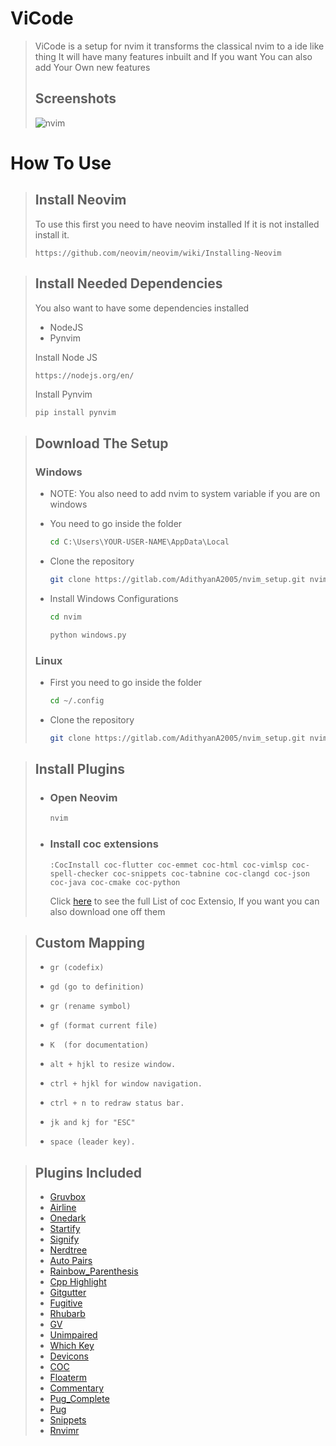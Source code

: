 # ViCode
> ViCode is a setup for nvim it transforms the classical nvim to a ide like thing 
> It will have many features inbuilt and If you want You can also add Your Own new features
>
> ## Screenshots
> ![nvim](https://user-images.githubusercontent.com/68990594/92236319-d1493480-eed2-11ea-9585-a224386fd5db.png)
> 

 # How To Use
> 
> ## Install Neovim
> To use this first you need to have neovim installed If it is not installed install it.
> 
> ```
> https://github.com/neovim/neovim/wiki/Installing-Neovim
> ```
>

> ## Install Needed Dependencies
> You also want to have some dependencies installed
>   - NodeJS
>   - Pynvim
>       
> Install Node JS
> ```
> https://nodejs.org/en/ 
> ```
>
> Install Pynvim
> ```bash
> pip install pynvim
> ```
>

> ## Download The Setup
> 
> ### Windows
> - NOTE: You also need to add nvim to system variable if you are on windows
>
> - You need to go inside the folder
>
>   ```bat
>   cd C:\Users\YOUR-USER-NAME\AppData\Local
>   ```
>
> - Clone the repository
>   ```bash
>   git clone https://gitlab.com/AdithyanA2005/nvim_setup.git nvim
>   ```
>
> - Install Windows Configurations
>   ```bat
>   cd nvim
>   ```
>
>   ```bat
>   python windows.py
>   ```
>
> ### Linux
> - First you need to go inside the folder
>
>   ```bash
>   cd ~/.config
>   ```
>
> - Clone the repository
>   ```bash
>   git clone https://gitlab.com/AdithyanA2005/nvim_setup.git nvim
>   ```
> 

> ## Install Plugins
> - ### Open Neovim
>   ```bash
>   nvim
>   ```
>
> - ### Install coc extensions 
>   ```vimlsp
>   :CocInstall coc-flutter coc-emmet coc-html coc-vimlsp coc-spell-checker coc-snippets coc-tabnine coc-clangd coc-json coc-java coc-cmake coc-python
>   ```
>   Click [here](https://github.com/neoclide/coc.nvim/wiki/Using-coc-extensions#implemented-coc-extensions) to see the full List of coc Extensio, If you want you can also download one off them
>

> ## Custom Mapping
> - ``` 
>   gr (codefix) 
>   ```
>
> - ```
>   gd (go to definition)
>   ```
>
> - ```
>   gr (rename symbol)
>   ```
>
> - ```
>   gf (format current file)
>   ```
>
> - ```
>   K  (for documentation)
>   ```
>
> - ```
>   alt + hjkl to resize window.
>   ```
>
> - ```
>   ctrl + hjkl for window navigation.
>   ```
>  
> - ```
>   ctrl + n to redraw status bar.
>   ```
>  
> - ```
>   jk and kj for "ESC"
>   ```
>  
> - ```
>   space (leader key).
>   ```
>

> ## Plugins Included
>
> - [Gruvbox](https://github.com/morhetz/gruvbox)  
> - [Airline](https://github.com/vim-airline/vim-airline) 
> - [Onedark](https://github.com/joshdick/onedark.vim)
> - [Startify](https://github.com/mhinz/vim-startify)  
> - [Signify](https://github.com/mhinz/vim-signify)  
> - [Nerdtree](https://github.com/preservim/nerdtree)  
> - [Auto Pairs](https://github.com/jiangmiao/auto-pairs)  
> - [Rainbow_Parenthesis](https://github.com/junegunn/rainbow_parentheses.vim)
> - [Cpp Highlight](https://github.com/octol/vim-cpp-enhanced-highlight) 
> - [Gitgutter](https://github.com/airblade/vim-gitgutter')
> - [Fugitive](https://github.com/tpope/vim-fugitive)
> - [Rhubarb](https://github.com/tpope/vim-rhubarb)
> - [GV](https://github.com/junegunn/gv.vim)
> - [Unimpaired](https://github.com/tpope/vim-unimpaired)  
> - [Which Key](https://github.com/liuchengxu/vim-which-key)  
> - [Devicons](https://github.com/ryanoasis/vim-devicons)
> - [COC](https://github.com/neoclide/coc.nvim)  
> - [Floaterm](https://github.com/voldikss/vim-floaterm)
> - [Commentary](https://github.com/tpope/vim-commentary)
> - [Pug_Complete](https://github.com/dNitro/vim-pug-complete)
> - [Pug](https://github.com/digitaltoad/vim-pug)
> - [Snippets](https://github.com/honza/vim-snippets)
> - [Rnvimr](https://github.com/kevinhwang91/rnvimr)

